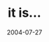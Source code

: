 ---
layout: base.njk
title : 'it is...' 
view_title : 'it is...' 
year : '2004' 
date : '2004-07-27' 
img_file : '/drawing/itis.png' 
html_file : 'itis' 
next_html : 'race-.html' 
year_order : '132' 
permalink : "title/{{html_file}}.html"
---